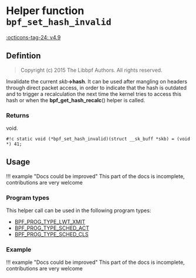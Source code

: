 # Helper function `bpf_set_hash_invalid`

<!-- [FEATURE_TAG](bpf_set_hash_invalid) -->
[:octicons-tag-24: v4.9](https://github.com/torvalds/linux/commit/7a4b28c6cc9ffac50f791b99cc7e46106436e5d8)
<!-- [/FEATURE_TAG] -->

## Defintion

> Copyright (c) 2015 The Libbpf Authors. All rights reserved.


<!-- [HELPER_FUNC_DEF] -->
Invalidate the current _skb_**->hash**. It can be used after mangling on headers through direct packet access, in order to indicate that the hash is outdated and to trigger a recalculation the next time the kernel tries to access this hash or when the **bpf_get_hash_recalc**() helper is called.

### Returns

void.

`#!c static void (*bpf_set_hash_invalid)(struct __sk_buff *skb) = (void *) 41;`
<!-- [/HELPER_FUNC_DEF] -->

## Usage

!!! example "Docs could be improved"
    This part of the docs is incomplete, contributions are very welcome

### Program types

This helper call can be used in the following program types:

<!-- DO NOT EDIT MANUALLY -->
<!-- [HELPER_FUNC_PROG_REF] -->
 * [BPF_PROG_TYPE_LWT_XMIT](../program-type/BPF_PROG_TYPE_LWT_XMIT.md)
 * [BPF_PROG_TYPE_SCHED_ACT](../program-type/BPF_PROG_TYPE_SCHED_ACT.md)
 * [BPF_PROG_TYPE_SCHED_CLS](../program-type/BPF_PROG_TYPE_SCHED_CLS.md)
<!-- [/HELPER_FUNC_PROG_REF] -->

### Example

!!! example "Docs could be improved"
    This part of the docs is incomplete, contributions are very welcome
